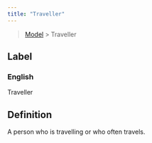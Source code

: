 ```yaml
---
title: "Traveller"
---
```


> [Model](../../) > Traveller

## Label

### English
Traveller


## Definition
A person who is travelling or who often travels. 


    
